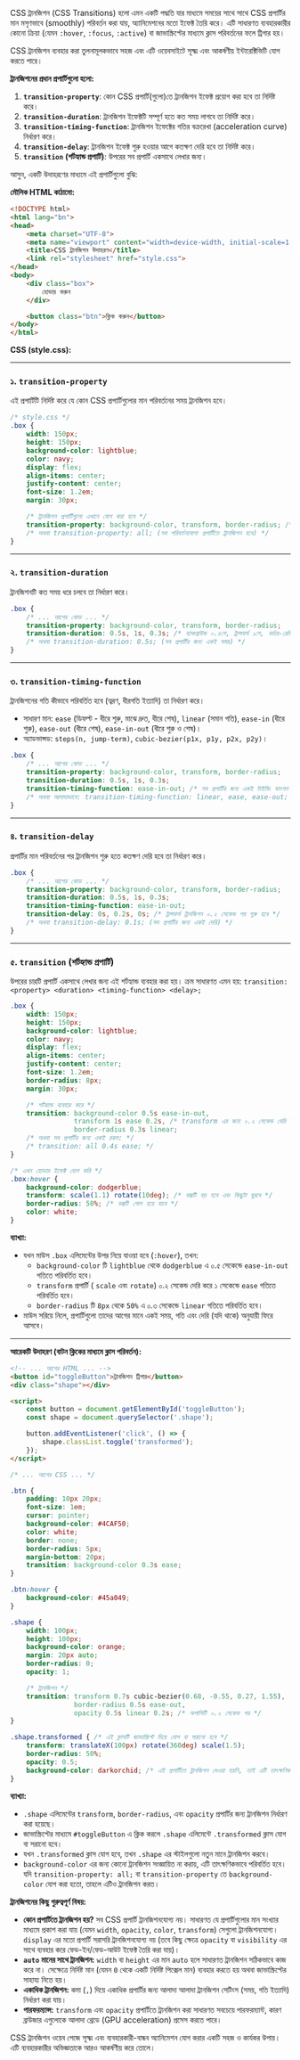 CSS ট্রানজিশন (CSS Transitions) হলো এমন একটি পদ্ধতি যার মাধ্যমে সময়ের সাথে সাথে CSS প্রপার্টির মান মসৃণভাবে (smoothly) পরিবর্তন করা যায়, অ্যানিমেশনের মতো ইফেক্ট তৈরি করে। এটি সাধারণত ব্যবহারকারীর কোনো ক্রিয়া (যেমন `:hover`, `:focus`, `:active`) বা জাভাস্ক্রিপ্টের মাধ্যমে ক্লাস পরিবর্তনের ফলে ট্রিগার হয়।

CSS ট্রানজিশন ব্যবহার করা তুলনামূলকভাবে সহজ এবং এটি ওয়েবসাইটে সূক্ষ্ম এবং আকর্ষণীয় ইন্টারেক্টিভিটি যোগ করতে পারে।

**ট্রানজিশনের প্রধান প্রপার্টিগুলো হলো:**

1.  **`transition-property`**: কোন CSS প্রপার্টি(গুলো)তে ট্রানজিশন ইফেক্ট প্রয়োগ করা হবে তা নির্দিষ্ট করে।
2.  **`transition-duration`**: ট্রানজিশন ইফেক্টটি সম্পূর্ণ হতে কত সময় লাগবে তা নির্দিষ্ট করে।
3.  **`transition-timing-function`**: ট্রানজিশন ইফেক্টের গতির বক্ররেখা (acceleration curve) নির্ধারণ করে।
4.  **`transition-delay`**: ট্রানজিশন ইফেক্ট শুরু হওয়ার আগে কতক্ষণ দেরি হবে তা নির্দিষ্ট করে।
5.  **`transition` (শর্টহ্যান্ড প্রপার্টি)**: উপরের সব প্রপার্টি একসাথে লেখার জন্য।

আসুন, একটি উদাহরণের মাধ্যমে এই প্রপার্টিগুলো বুঝি:

**মৌলিক HTML কাঠামো:**

```html
<!DOCTYPE html>
<html lang="bn">
<head>
    <meta charset="UTF-8">
    <meta name="viewport" content="width=device-width, initial-scale=1.0">
    <title>CSS ট্রানজিশন উদাহরণ</title>
    <link rel="stylesheet" href="style.css">
</head>
<body>
    <div class="box">
        হোভার করুন
    </div>

    <button class="btn">ক্লিক করুন</button>
</body>
</html>
```

**CSS (style.css):**

---

### ১. `transition-property`

এই প্রপার্টিটি নির্দিষ্ট করে যে কোন CSS প্রপার্টিগুলোর মান পরিবর্তনের সময় ট্রানজিশন হবে।

```css
/* style.css */
.box {
    width: 150px;
    height: 150px;
    background-color: lightblue;
    color: navy;
    display: flex;
    align-items: center;
    justify-content: center;
    font-size: 1.2em;
    margin: 30px;

    /* ট্রানজিশন প্রপার্টিগুলো এখানে যোগ করা হবে */
    transition-property: background-color, transform, border-radius; /* এই তিনটি প্রপার্টিতে ট্রানজিশন হবে */
    /* অথবা transition-property: all; (সব পরিবর্তনযোগ্য প্রপার্টিতে ট্রানজিশন হবে) */
}
```

---

### ২. `transition-duration`

ট্রানজিশনটি কত সময় ধরে চলবে তা নির্ধারণ করে।

```css
.box {
    /* ... আগের কোড ... */
    transition-property: background-color, transform, border-radius;
    transition-duration: 0.5s, 1s, 0.3s; /* ব্যাকগ্রাউন্ড ০.৫সে, ট্রান্সফর্ম ১সে, বর্ডার-রেডিয়াস ০.৩সে সময় নেবে */
    /* অথবা transition-duration: 0.5s; (সব প্রপার্টির জন্য একই সময়) */
}
```

---

### ৩. `transition-timing-function`

ট্রানজিশনের গতি কীভাবে পরিবর্তিত হবে (ত্বরণ, ধীরগতি ইত্যাদি) তা নির্ধারণ করে।

*   সাধারণ মান: `ease` (ডিফল্ট - ধীরে শুরু, মাঝে দ্রুত, ধীরে শেষ), `linear` (সমান গতি), `ease-in` (ধীরে শুরু), `ease-out` (ধীরে শেষ), `ease-in-out` (ধীরে শুরু ও শেষ)।
*   অ্যাডভান্সড: `steps(n, jump-term)`, `cubic-bezier(p1x, p1y, p2x, p2y)`।

```css
.box {
    /* ... আগের কোড ... */
    transition-property: background-color, transform, border-radius;
    transition-duration: 0.5s, 1s, 0.3s;
    transition-timing-function: ease-in-out; /* সব প্রপার্টির জন্য একই টাইমিং ফাংশন */
    /* অথবা আলাদাভাবে: transition-timing-function: linear, ease, ease-out; */
}
```

---

### ৪. `transition-delay`

প্রপার্টির মান পরিবর্তনের পর ট্রানজিশন শুরু হতে কতক্ষণ দেরি হবে তা নির্ধারণ করে।

```css
.box {
    /* ... আগের কোড ... */
    transition-property: background-color, transform, border-radius;
    transition-duration: 0.5s, 1s, 0.3s;
    transition-timing-function: ease-in-out;
    transition-delay: 0s, 0.2s, 0s; /* ট্রান্সফর্ম ট্রানজিশন ০.২ সেকেন্ড পর শুরু হবে */
    /* অথবা transition-delay: 0.1s; (সব প্রপার্টির জন্য একই দেরি) */
}
```

---

### ৫. `transition` (শর্টহ্যান্ড প্রপার্টি)

উপরের চারটি প্রপার্টি একসাথে লেখার জন্য এই শর্টহ্যান্ড ব্যবহার করা হয়। ক্রম সাধারণত এমন হয়:
`transition: <property> <duration> <timing-function> <delay>;`

```css
.box {
    width: 150px;
    height: 150px;
    background-color: lightblue;
    color: navy;
    display: flex;
    align-items: center;
    justify-content: center;
    font-size: 1.2em;
    border-radius: 8px;
    margin: 30px;

    /* শর্টহ্যান্ড ব্যবহার করে */
    transition: background-color 0.5s ease-in-out,
                transform 1s ease 0.2s, /* transform এর জন্য ০.২ সেকেন্ড দেরি */
                border-radius 0.3s linear;
    /* অথবা সব প্রপার্টির জন্য একই রকম: */
    /* transition: all 0.4s ease; */
}

/* এখন হোভার ইফেক্ট যোগ করি */
.box:hover {
    background-color: dodgerblue;
    transform: scale(1.1) rotate(10deg); /* বক্সটি বড় হবে এবং কিছুটা ঘুরবে */
    border-radius: 50%; /* বক্সটি গোল হয়ে যাবে */
    color: white;
}
```

**ব্যাখ্যা:**

*   যখন মাউস `.box` এলিমেন্টের উপর নিয়ে যাওয়া হবে (`:hover`), তখন:
    *   `background-color` টি `lightblue` থেকে `dodgerblue` এ ০.৫ সেকেন্ডে `ease-in-out` গতিতে পরিবর্তিত হবে।
    *   `transform` প্রপার্টি ( `scale` এবং `rotate`) ০.২ সেকেন্ড দেরি করে ১ সেকেন্ডে `ease` গতিতে পরিবর্তিত হবে।
    *   `border-radius` টি `8px` থেকে `50%` এ ০.৩ সেকেন্ডে `linear` গতিতে পরিবর্তিত হবে।
*   মাউস সরিয়ে নিলে, প্রপার্টিগুলো তাদের আগের মানে একই সময়, গতি এবং দেরি (যদি থাকে) অনুযায়ী ফিরে আসবে।

---

**আরেকটি উদাহরণ (বাটন ক্লিকের মাধ্যমে ক্লাস পরিবর্তন):**

```html
<!-- ... আগের HTML ... -->
<button id="toggleButton">ট্রানজিশন ট্রিগার</button>
<div class="shape"></div>

<script>
    const button = document.getElementById('toggleButton');
    const shape = document.querySelector('.shape');

    button.addEventListener('click', () => {
        shape.classList.toggle('transformed');
    });
</script>
```

```css
/* ... আগের CSS ... */

.btn {
    padding: 10px 20px;
    font-size: 1em;
    cursor: pointer;
    background-color: #4CAF50;
    color: white;
    border: none;
    border-radius: 5px;
    margin-bottom: 20px;
    transition: background-color 0.3s ease;
}

.btn:hover {
    background-color: #45a049;
}

.shape {
    width: 100px;
    height: 100px;
    background-color: orange;
    margin: 20px auto;
    border-radius: 0;
    opacity: 1;

    /* ট্রানজিশন */
    transition: transform 0.7s cubic-bezier(0.68, -0.55, 0.27, 1.55),
                border-radius 0.5s ease-out,
                opacity 0.5s linear 0.2s; /* অপাসিটি ০.২ সেকেন্ড পর */
}

.shape.transformed { /* এই ক্লাসটি জাভাস্ক্রিপ্ট দিয়ে যোগ বা সরানো হবে */
    transform: translateX(100px) rotate(360deg) scale(1.5);
    border-radius: 50%;
    opacity: 0.5;
    background-color: darkorchid; /* এই প্রপার্টিতে ট্রানজিশন দেওয়া হয়নি, তাই এটি তাৎক্ষণিক পরিবর্তিত হবে */
}
```

**ব্যাখ্যা:**

*   `.shape` এলিমেন্টের `transform`, `border-radius`, এবং `opacity` প্রপার্টির জন্য ট্রানজিশন নির্ধারণ করা হয়েছে।
*   জাভাস্ক্রিপ্টের মাধ্যমে `#toggleButton` এ ক্লিক করলে `.shape` এলিমেন্টে `.transformed` ক্লাস যোগ বা সরানো হবে।
*   যখন `.transformed` ক্লাস যোগ হবে, তখন `.shape` এর স্টাইলগুলো নতুন মানে ট্রানজিশন করবে।
*   `background-color` এর জন্য কোনো ট্রানজিশন সংজ্ঞায়িত না করায়, এটি তাৎক্ষণিকভাবে পরিবর্তিত হবে। যদি `transition-property: all;` বা `transition-property` তে `background-color` যোগ করা হতো, তাহলে এটিও ট্রানজিশন করত।

**ট্রানজিশনের কিছু গুরুত্বপূর্ণ বিষয়:**

*   **কোন প্রপার্টিতে ট্রানজিশন হয়?** সব CSS প্রপার্টি ট্রানজিশনযোগ্য নয়। সাধারণত যে প্রপার্টিগুলোর মান সংখ্যার মাধ্যমে প্রকাশ করা যায় (যেমন `width`, `opacity`, `color`, `transform`) সেগুলো ট্রানজিশনযোগ্য। `display` এর মতো প্রপার্টি সরাসরি ট্রানজিশনযোগ্য নয় (তবে কিছু ক্ষেত্রে `opacity` বা `visibility` এর সাথে ব্যবহার করে ফেড-ইন/ফেড-আউট ইফেক্ট তৈরি করা যায়)।
*   **`auto` মানের সাথে ট্রানজিশন:** `width` বা `height` এর মান `auto` হলে সাধারণত ট্রানজিশন সঠিকভাবে কাজ করে না। সেক্ষেত্রে নির্দিষ্ট মান (যেমন `0` থেকে একটি নির্দিষ্ট পিক্সেল মান) ব্যবহার করতে হয় অথবা জাভাস্ক্রিপ্টের সাহায্য নিতে হয়।
*   **একাধিক ট্রানজিশন:** কমা (`,`) দিয়ে একাধিক প্রপার্টির জন্য আলাদা আলাদা ট্রানজিশন সেটিংস (সময়, গতি ইত্যাদি) নির্ধারণ করা যায়।
*   **পারফরম্যান্স:** `transform` এবং `opacity` প্রপার্টিতে ট্রানজিশন করা সাধারণত সবচেয়ে পারফরম্যান্ট, কারণ ব্রাউজার এগুলোকে আলাদা থ্রেডে (GPU acceleration) প্রসেস করতে পারে।

CSS ট্রানজিশন ওয়েব পেজে সূক্ষ্ম এবং ব্যবহারকারী-বান্ধব অ্যানিমেশন যোগ করার একটি সহজ ও কার্যকর উপায়। এটি ব্যবহারকারীর অভিজ্ঞতাকে আরও আকর্ষণীয় করে তোলে।